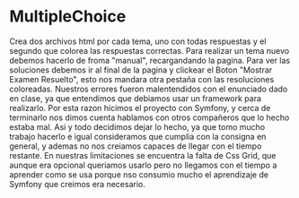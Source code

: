 # MultipleChoice
Crea dos archivos html por cada tema, uno con todas respuestas y el segundo que colorea las respuestas correctas. Para realizar un tema nuevo debemos hacerlo de froma "manual", recargandando la pagina. 
Para ver las soluciones debemos ir al final de la pagina y clickear el Boton "Mostrar Examen Resuelto", esto nos mandara otra pestaña con las resoluciones coloreadas. 
Nuestros errores fueron malentendidos con el enunciado dado en clase, ya que entendimos que debiamos usar un framework para realizarlo. Por esta razon hicimos el proyecto con Symfony, y cerca de terminarlo nos dimos cuenta hablamos con otros compañeros que lo hecho estaba mal. Asi y todo decidimos dejar lo hecho, ya que tomo mucho trabajo hacerlo e igual consideramos que cumplia con la consigna en general, y ademas no nos creiamos capaces de llegar con el tiempo restante.
En  nuestras limitaciones se encuentra la falta de Css Grid, que aunque era opcional queriamos usarlo pero no llegamos con el tiempo a aprender como se usa porque nso consumio mucho el aprendizaje de Symfony que creimos era necesario. 
